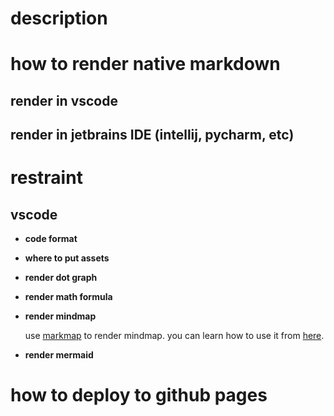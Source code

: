 # description

# how to render native markdown

## render in vscode
## render in jetbrains IDE (intellij, pycharm, etc)


# restraint

## vscode
* **code format**
* **where to put assets**
* **render dot graph**
* **render math formula**
* **render mindmap**
  
  use [markmap](https://markmap.js.org/) to render mindmap. you can learn how to use it from [here](https://markmap.js.org/repl/).

* **render mermaid**

# how to deploy to github pages